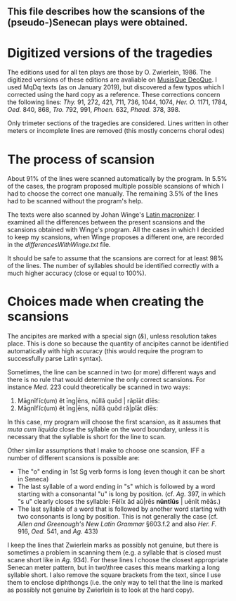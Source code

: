 ## This file describes how the scansions of the (pseudo-)Senecan plays were obtained.

# Digitized versions of the tragedies

The editions used for all ten plays are those by O. Zwierlein, 1986. The 
digitized versions of these editions are avaliable on
[MusisQue DeoQue](http://mizar.unive.it/mqdq/public/index). I used MqDq texts
(as on January 2019), but discovered a few typos which I corrected using the 
hard copy as a reference.
These corrections concern the following lines: *Thy.* 91, 272, 421, 711, 736, 
1044, 1074, *Her. O.* 1171, 1784, *Oed.* 840, 868, *Tro.* 792, 991, *Phoen.* 
632, *Phaed.* 378, 398.

Only trimeter sections of the tragedies are considered. Lines written in 
other meters or incomplete lines are removed (this mostly concerns choral odes)

# The process of scansion

About 91% of the lines were scanned automatically by the program. In 5.5% of the
cases, the program proposed multiple possible scansions of which I had to
choose the correct one manually. The remaining 3.5% of the lines had to be 
scanned without the program's help. 

The texts were also scanned by Johan Winge's
[Latin macronizer](https://github.com/Alatius/latin-macronizer). I examined 
all the differences between the present scansions and the scansions obtained 
with Winge's program. All the cases in which I decided to keep my scansions,
when Winge proposes a different one, are recorded in the 
*differencesWithWinge.txt* file.

It should be safe to assume that the scansions are correct for at least 98% of
the lines. The number of syllables should be identified correctly with a much
higher accuracy (close or equal to 100%).

# Choices made when creating the scansions

 The ancipites are marked with a special sign (*&*), unless resolution takes 
 place. This is done so because the quantity of ancipites cannot be identified
 automatically with high accuracy (this would require the program to 
 successfully parse Latin syntax).

Sometimes, the line can be scanned in two (or more) different ways and there is
no rule that would determine the only correct scansions. For instance *Med.* 223
could theoretically be scanned in two ways:

1) Māgnĭfĭc(um) ĕt īng|ēns, nūllă quōd | răpĭāt dĭēs:
2) Māgnĭfĭc(um) ĕt īng|ēns, nūllă quŏd ră|pĭāt dĭēs: 

In this case, my program will choose the first scansion, as it assumes that
*muta cum liquida* close the syllable on the word boundary, unless it is 
necessary that the syllable is short for the line to scan.

Other similar assumptions that I make to choose one scansion, IFF a number of 
different scansions is possible are:

* The "o" ending in 1st Sg verb forms is long (even though it can be short in 
Seneca)
* The last syllable of a word ending in "s" which is followed by a word 
starting with a consonantal "u" is long by position. (cf. *Ag.* 397, in which 
"s u" clearly closes the syllable: Fēlīx ăd aū|rēs **nūntĭūs** | uēnīt mĕās.)
* The last syllable of a word that is followed by another word starting with two
 consonants is long by position. This is not generally the case (cf.
 *Allen and Greenough's New Latin Grammar* §603.f.2 and also *Her. F.* 916, 
 *Oed.* 541, and *Ag.* 433)
 
I keep the lines that Zwierlein marks as possibly not genuine, but there is
sometimes a problem in scanning them (e.g. a syllable that is closed must
 scane short like in *Ag.* 934). For these lines I choose the closest 
 appropriate Senecan meter pattern, but in two\three cases this means marking
 a long syllable short. I also remove the square brackets from the text, since
I use them to enclose diphthongs (i.e. the only way to tell that the line is
marked as possibly not genuine by Zwierlein is to look at the hard copy).